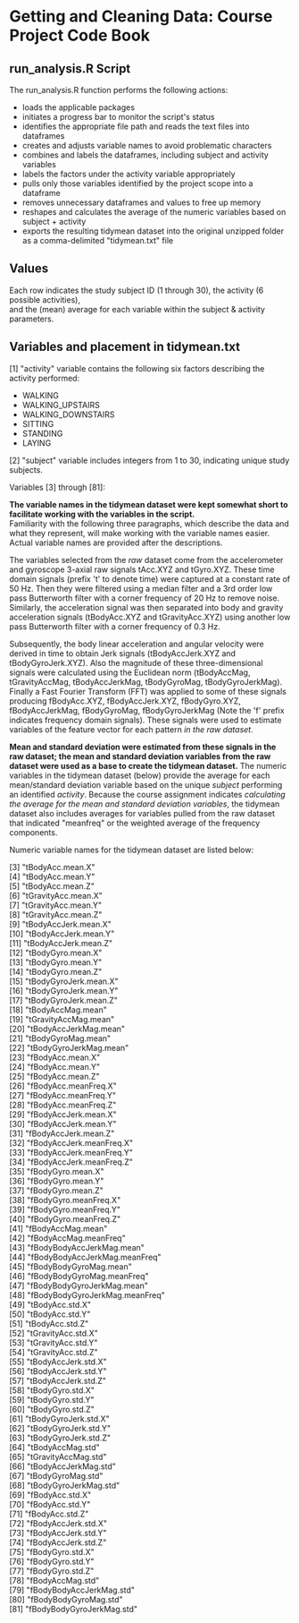 # Getting and Cleaning Data: Course Project Code Book

## run_analysis.R Script

The run_analysis.R function performs the following actions:

- loads the applicable packages
- initiates a progress bar to monitor the script's status
- identifies the appropriate file path and reads the text files into dataframes
- creates and adjusts variable names to avoid problematic characters
- combines and labels the dataframes, including subject and activity variables
- labels the factors under the activity variable appropriately
- pulls only those variables identified by the project scope into a dataframe
- removes unnecessary dataframes and values to free up memory
- reshapes and calculates the average of the numeric variables based on subject + activity
- exports the resulting tidymean dataset into the original unzipped folder as a comma-delimited "tidymean.txt" file

## Values

Each row indicates the study subject ID (1 through 30), the activity (6 possible activities),  
and the (mean) average for each variable within the subject & activity parameters. 

## Variables and placement in tidymean.txt

 [1] "activity"  variable contains the following six factors describing the activity performed: 
- WALKING
- WALKING_UPSTAIRS
- WALKING_DOWNSTAIRS
- SITTING
- STANDING
- LAYING

[2] "subject" variable includes integers from 1 to 30, indicating unique study subjects.  

Variables [3] through [81]:

**The variable names in the tidymean dataset were kept somewhat short to facilitate working with the variables in the script.**  
Familiarity with the following three paragraphs, which describe the data and what they represent, will make working with 
the variable names easier. Actual variable names are provided after the descriptions.

The variables selected from the *raw* dataset come from the accelerometer and gyroscope 3-axial raw signals tAcc.XYZ and tGyro.XYZ. 
These time domain signals (prefix 't' to denote time) were captured at a constant rate of 50 Hz. Then they were filtered using a median filter 
and a 3rd order low pass Butterworth filter with a corner frequency of 20 Hz to remove noise. Similarly, the acceleration signal was then 
separated into body and gravity acceleration signals (tBodyAcc.XYZ and tGravityAcc.XYZ) using another low pass Butterworth filter 
with a corner frequency of 0.3 Hz. 

Subsequently, the body linear acceleration and angular velocity were derived in time to obtain Jerk signals (tBodyAccJerk.XYZ 
and tBodyGyroJerk.XYZ). Also the magnitude of these three-dimensional signals were calculated using the Euclidean norm (tBodyAccMag, 
tGravityAccMag, tBodyAccJerkMag, tBodyGyroMag, tBodyGyroJerkMag).  Finally a Fast Fourier Transform (FFT) was applied to some of 
these signals producing fBodyAcc.XYZ, fBodyAccJerk.XYZ, fBodyGyro.XYZ, fBodyAccJerkMag, fBodyGyroMag, fBodyGyroJerkMag 
(Note the 'f' prefix indicates frequency domain signals).  These signals were used to estimate variables of the feature vector for each pattern *in the raw dataset*.  

**Mean and standard deviation were estimated from these signals in the raw dataset; the mean and standard deviation variables from the raw dataset
were used as a base to create the tidymean dataset.**  The numeric variables in the tidymean dataset (below) provide the average for each 
mean/standard deviation variable based on the unique *subject* performing an identified *activity*.  Because the course assignment indicates 
*calculating the average for the mean and standard deviation variables*, the tidymean dataset also includes averages for variables pulled from the raw dataset 
that indicated "meanfreq" or the weighted average of the frequency components.  

Numeric variable names for the tidymean dataset are listed below:

  [3] "tBodyAcc.mean.X"              
  [4] "tBodyAcc.mean.Y"              
  [5] "tBodyAcc.mean.Z"              
  [6] "tGravityAcc.mean.X"           
  [7] "tGravityAcc.mean.Y"           
  [8] "tGravityAcc.mean.Z"           
  [9] "tBodyAccJerk.mean.X"          
[10] "tBodyAccJerk.mean.Y"          
[11] "tBodyAccJerk.mean.Z"          
[12] "tBodyGyro.mean.X"             
[13] "tBodyGyro.mean.Y"             
[14] "tBodyGyro.mean.Z"             
[15] "tBodyGyroJerk.mean.X"         
[16] "tBodyGyroJerk.mean.Y"         
[17] "tBodyGyroJerk.mean.Z"         
[18] "tBodyAccMag.mean"             
[19] "tGravityAccMag.mean"          
[20] "tBodyAccJerkMag.mean"         
[21] "tBodyGyroMag.mean"            
[22] "tBodyGyroJerkMag.mean"        
[23] "fBodyAcc.mean.X"              
[24] "fBodyAcc.mean.Y"              
[25] "fBodyAcc.mean.Z"              
[26] "fBodyAcc.meanFreq.X"          
[27] "fBodyAcc.meanFreq.Y"          
[28] "fBodyAcc.meanFreq.Z"          
[29] "fBodyAccJerk.mean.X"          
[30] "fBodyAccJerk.mean.Y"          
[31] "fBodyAccJerk.mean.Z"          
[32] "fBodyAccJerk.meanFreq.X"  
[33] "fBodyAccJerk.meanFreq.Y"  
[34] "fBodyAccJerk.meanFreq.Z"  
[35] "fBodyGyro.mean.X"  
[36] "fBodyGyro.mean.Y"  
[37] "fBodyGyro.mean.Z"  
[38] "fBodyGyro.meanFreq.X"  
[39] "fBodyGyro.meanFreq.Y"  
[40] "fBodyGyro.meanFreq.Z"  
[41] "fBodyAccMag.mean"  
[42] "fBodyAccMag.meanFreq"  
[43] "fBodyBodyAccJerkMag.mean"  
[44] "fBodyBodyAccJerkMag.meanFreq"  
[45] "fBodyBodyGyroMag.mean"  
[46] "fBodyBodyGyroMag.meanFreq"  
[47] "fBodyBodyGyroJerkMag.mean"  
[48] "fBodyBodyGyroJerkMag.meanFreq"  
[49] "tBodyAcc.std.X"       
[50] "tBodyAcc.std.Y"               
[51] "tBodyAcc.std.Z"               
[52] "tGravityAcc.std.X"            
[53] "tGravityAcc.std.Y"            
[54] "tGravityAcc.std.Z"            
[55] "tBodyAccJerk.std.X"           
[56] "tBodyAccJerk.std.Y"           
[57] "tBodyAccJerk.std.Z"           
[58] "tBodyGyro.std.X"              
[59] "tBodyGyro.std.Y"              
[60] "tBodyGyro.std.Z"              
[61] "tBodyGyroJerk.std.X"          
[62] "tBodyGyroJerk.std.Y"          
[63] "tBodyGyroJerk.std.Z"          
[64] "tBodyAccMag.std"              
[65] "tGravityAccMag.std"           
[66] "tBodyAccJerkMag.std"          
[67] "tBodyGyroMag.std"             
[68] "tBodyGyroJerkMag.std"         
[69] "fBodyAcc.std.X"               
[70] "fBodyAcc.std.Y"               
[71] "fBodyAcc.std.Z"               
[72] "fBodyAccJerk.std.X"           
[73] "fBodyAccJerk.std.Y"           
[74] "fBodyAccJerk.std.Z"           
[75] "fBodyGyro.std.X"              
[76] "fBodyGyro.std.Y"              
[77] "fBodyGyro.std.Z"              
[78] "fBodyAccMag.std"              
[79] "fBodyBodyAccJerkMag.std"      
[80] "fBodyBodyGyroMag.std"         
[81] "fBodyBodyGyroJerkMag.std"


